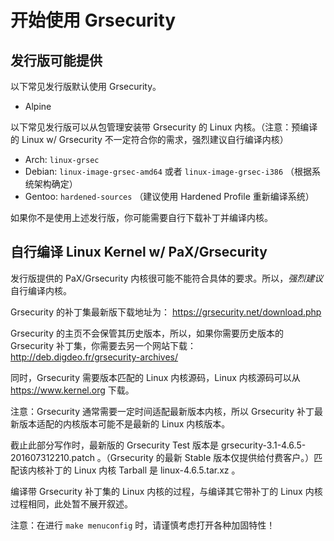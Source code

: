# 开始使用 Grsecurity

## 发行版可能提供

以下常见发行版默认使用 Grsecurity。

- Alpine

以下常见发行版可以从包管理安装带 Grsecurity 的 Linux 内核。（注意：预编译的 Linux w/ Grsecurity 不一定符合你的需求，强烈建议自行编译内核）

- Arch: ```linux-grsec```
- Debian: ```linux-image-grsec-amd64``` 或者 ```linux-image-grsec-i386``` （根据系统架构确定）
- Gentoo: ```hardened-sources``` （建议使用 Hardened Profile 重新编译系统）

如果你不是使用上述发行版，你可能需要自行下载补丁并编译内核。

## 自行编译 Linux Kernel w/ PaX/Grsecurity

发行版提供的 PaX/Grsecurity 内核很可能不能符合具体的要求。所以，*强烈建议*自行编译内核。

Grsecurity 的补丁集最新版下载地址为： https://grsecurity.net/download.php

Grsecurity 的主页不会保管其历史版本，所以，如果你需要历史版本的 Grsecurity 补丁集，你需要去另一个网站下载：http://deb.digdeo.fr/grsecurity-archives/

同时，Grsecurity 需要版本匹配的 Linux 内核源码，Linux 内核源码可以从 https://www.kernel.org 下载。

注意：Grsecurity 通常需要一定时间适配最新版本内核，所以 Grsecurity 补丁最新版本适配的内核版本可能不是最新的 Linux 内核版本。

截止此部分写作时，最新版的 Grsecurity Test 版本是 grsecurity-3.1-4.6.5-201607312210.patch 。（Grsecurity 的最新 Stable 版本仅提供给付费客户。）匹配该内核补丁的 Linux 内核 Tarball 是 linux-4.6.5.tar.xz 。

编译带 Grsecurity 补丁集的 Linux 内核的过程，与编译其它带补丁的 Linux 内核过程相同，此处暂不展开叙述。

注意：在进行 ```make menuconfig``` 时，请谨慎考虑打开各种加固特性！
